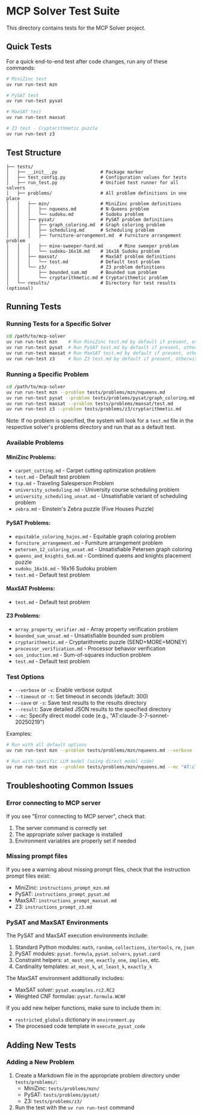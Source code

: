 # MCP Solver Test Suite

This directory contains tests for the MCP Solver project.

## Quick Tests

For a quick end-to-end test after code changes, run any of these commands:

```bash
# MiniZinc test 
uv run run-test mzn 

# PySAT test 
uv run run-test pysat 

# MaxSAT test
uv run run-test maxsat 

# Z3 test - Cryptarithmetic puzzle
uv run run-test z3 
```

## Test Structure

```
├── tests/
│   ├── __init__.py                # Package marker
│   ├── test_config.py             # Configuration values for tests
│   ├── run_test.py                # Unified test runner for all solvers
│   ├── problems/                  # All problem definitions in one place
│   │   ├── mzn/                   # MiniZinc problem definitions
│   │   │   ├── nqueens.md         # N-Queens problem
│   │   │   └── sudoku.md          # Sudoku problem
│   │   ├── pysat/                 # PySAT problem definitions
│   │   │   ├── graph_coloring.md  # Graph coloring problem
│   │   │   ├── scheduling.md      # Scheduling problem
│   │   │   ├── furniture-arrangement.md  # Furniture arrangement problem
│   │   │   ├── mine-sweeper-hard.md      # Mine sweeper problem
│   │   │   └── sudoku-16x16.md    # 16x16 Sudoku problem
│   │   ├── maxsat/                # MaxSAT problem definitions
│   │   │   └── test.md            # Default test problem
│   │   └── z3/                    # Z3 problem definitions
│   │       ├── bounded_sum.md     # Bounded sum problem
│   │       └── cryptarithmetic.md # Cryptarithmetic problem
│   └── results/                   # Directory for test results (optional)
```

## Running Tests

### Running Tests for a Specific Solver

```bash
cd /path/to/mcp-solver
uv run run-test mzn    # Run MiniZinc test.md by default if present, otherwise all MiniZinc tests
uv run run-test pysat  # Run PySAT test.md by default if present, otherwise all PySAT tests
uv run run-test maxsat # Run MaxSAT test.md by default if present, otherwise all MaxSAT tests
uv run run-test z3     # Run Z3 test.md by default if present, otherwise all Z3 tests
```

### Running a Specific Problem

```bash
cd /path/to/mcp-solver
uv run run-test mzn --problem tests/problems/mzn/nqueens.md
uv run run-test pysat --problem tests/problems/pysat/graph_coloring.md
uv run run-test maxsat --problem tests/problems/maxsat/test.md
uv run run-test z3 --problem tests/problems/z3/cryptarithmetic.md
```

Note: If no problem is specified, the system will look for a `test.md` file in the respective solver's problems directory and run that as a default test.

### Available Problems

#### MiniZinc Problems:
- `carpet_cutting.md` - Carpet cutting optimization problem
- `test.md` - Default test problem
- `tsp.md` - Traveling Salesperson Problem
- `university_scheduling.md` - University course scheduling problem
- `university_scheduling_unsat.md` - Unsatisfiable variant of scheduling problem
- `zebra.md` - Einstein's Zebra puzzle (Five Houses Puzzle)

#### PySAT Problems:
- `equitable_coloring_hajos.md` - Equitable graph coloring problem
- `furniture_arrangement.md` - Furniture arrangement problem
- `petersen_12_coloring_unsat.md` - Unsatisfiable Petersen graph coloring
- `queens_and_knights_6x6.md` - Combined queens and knights placement puzzle
- `sudoku_16x16.md` - 16x16 Sudoku problem
- `test.md` - Default test problem

#### MaxSAT Problems:
- `test.md` - Default test problem

#### Z3 Problems:
- `array_property_verifier.md` - Array property verification problem
- `bounded_sum_unsat.md` - Unsatisfiable bounded sum problem
- `cryptarithmetic.md` - Cryptarithmetic puzzle (SEND+MORE=MONEY)
- `processor_verification.md` - Processor behavior verification
- `sos_induction.md` - Sum-of-squares induction problem
- `test.md` - Default test problem

### Test Options

- `--verbose` or `-v`: Enable verbose output
- `--timeout` or `-t`: Set timeout in seconds (default: 300)
- `--save` or `-s`: Save test results to the results directory
- `--result`: Save detailed JSON results to the specified directory
- `--mc`: Specify direct model code (e.g., "AT:claude-3-7-sonnet-20250219")

Examples:
```bash
# Run with all default options
uv run run-test mzn --problem tests/problems/mzn/nqueens.md --verbose --timeout 120 --save --result ./json_results

# Run with specific LLM model (using direct model code)
uv run run-test mzn --problem tests/problems/mzn/nqueens.md --mc "AT:claude-3-7-sonnet-20250219"
```

## Troubleshooting Common Issues

### Error connecting to MCP server

If you see "Error connecting to MCP server", check that:
1. The server command is correctly set
2. The appropriate solver package is installed
3. Environment variables are properly set if needed

### Missing prompt files

If you see a warning about missing prompt files, check that the instruction prompt files exist:
- MiniZinc: `instructions_prompt_mzn.md`
- PySAT: `instructions_prompt_pysat.md`
- MaxSAT: `instructions_prompt_maxsat.md`
- Z3: `instructions_prompt_z3.md`

### PySAT and MaxSAT Environments

The PySAT and MaxSAT execution environments include:

1. Standard Python modules: `math`, `random`, `collections`, `itertools`, `re`, `json`
2. PySAT modules: `pysat.formula`, `pysat.solvers`, `pysat.card`
3. Constraint helpers: `at_most_one`, `exactly_one`, `implies`, etc.
4. Cardinality templates: `at_most_k`, `at_least_k`, `exactly_k`

The MaxSAT environment additionally includes:
- MaxSAT solver: `pysat.examples.rc2.RC2`
- Weighted CNF formulas: `pysat.formula.WCNF`

If you add new helper functions, make sure to include them in:
- `restricted_globals` dictionary in `environment.py`
- The processed code template in `execute_pysat_code`

## Adding New Tests

### Adding a New Problem

1. Create a Markdown file in the appropriate problem directory under `tests/problems/`:
   - MiniZinc: `tests/problems/mzn/`
   - PySAT: `tests/problems/pysat/`
   - Z3: `tests/problems/z3/`
2. Run the test with the `uv run run-test` command 